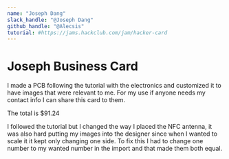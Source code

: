 ```yaml
---
name: "Joseph Dang"
slack_handle: "@Joseph Dang"
github_handle: "@Alecsis"
tutorial: #https://jams.hackclub.com/jam/hacker-card
---
```


# Joseph Business Card

I made a PCB following the tutorial with the electronics and customized it to have images that were relevant to me. For my use if anyone needs my contact info I can share this card to them.

The total is $91.24

I followed the tutorial but I changed the way I placed the NFC antenna, it was also hard putting my images into the designer since when I wanted to scale it it kept only changing one side. To fix this I had to change one number to my wanted number in the import and that made them both equal.
